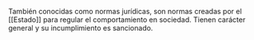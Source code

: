 También conocidas como normas jurídicas, son normas creadas por el [[Estado]] para regular el comportamiento en sociedad. Tienen carácter general y su incumplimiento es sancionado.